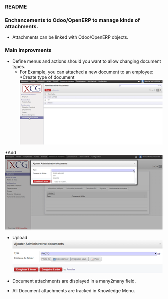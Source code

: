 ### README ###

### Enchancements to Odoo/OpenERP to manage kinds of attachments. ###

* Attachments can be linked with Odoo/OpenERP objects.

### Main Improvments ###

* Define menus and actions should you want to allow changing document types.
	- For Example, you can attached a new document to an employee:
*Create type of document
![Create](static/src/img/creerdocument.png)
	
*Add
![Create](static/src/img/ajoutdocument.png)
	
* Upload
![Create](static/src/img/uploaddocument.png)

 
* Document attachments are displayed in a many2many field.

* All Document attachments are tracked in Knowledge Menu.



